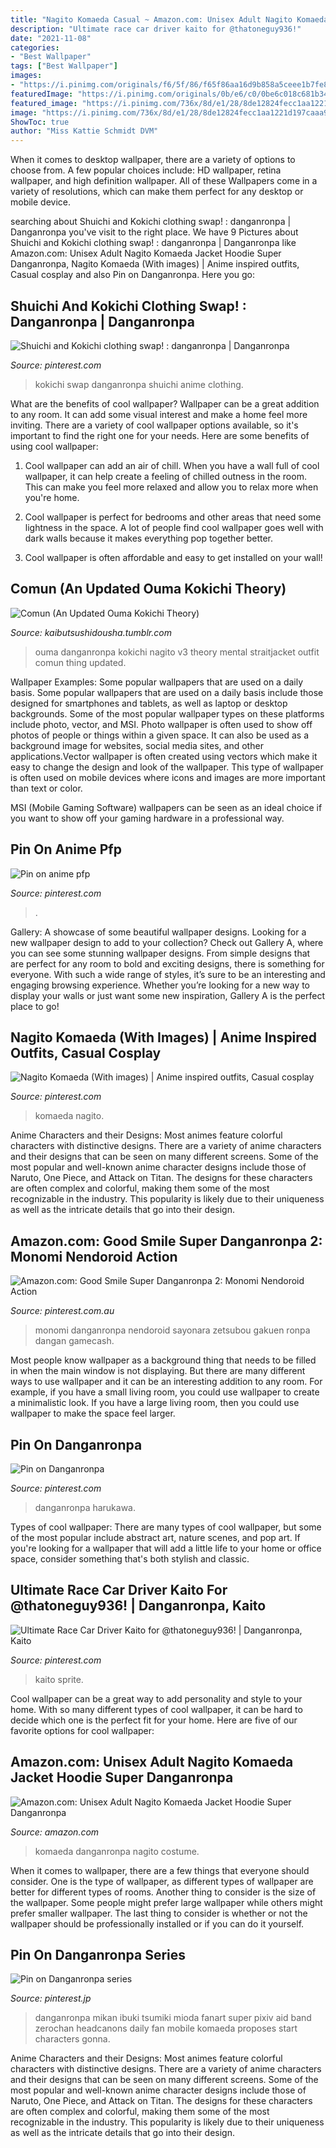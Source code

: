 ```yaml
---
title: "Nagito Komaeda Casual ~ Amazon.com: Unisex Adult Nagito Komaeda Jacket Hoodie Super Danganronpa"
description: "Ultimate race car driver kaito for @thatoneguy936!"
date: "2021-11-08"
categories:
- "Best Wallpaper"
tags: ["Best Wallpaper"]
images:
- "https://i.pinimg.com/originals/f6/5f/86/f65f86aa16d9b858a5ceee1b7fe87251.jpg"
featuredImage: "https://i.pinimg.com/originals/0b/e6/c0/0be6c018c681b340567849e3902c43f8.jpg"
featured_image: "https://i.pinimg.com/736x/8d/e1/28/8de12824fecc1aa1221d197caaa9c5e2.jpg"
image: "https://i.pinimg.com/736x/8d/e1/28/8de12824fecc1aa1221d197caaa9c5e2.jpg"
ShowToc: true
author: "Miss Kattie Schmidt DVM"
---
```



When it comes to desktop wallpaper, there are a variety of options to choose from. A few popular choices include: HD wallpaper, retina wallpaper, and high definition wallpaper. All of these Wallpapers come in a variety of resolutions, which can make them perfect for any desktop or mobile device. 

	

		
searching about Shuichi and Kokichi clothing swap! : danganronpa | Danganronpa you've visit to the right place. We have 9 Pictures about Shuichi and Kokichi clothing swap! : danganronpa | Danganronpa like Amazon.com: Unisex Adult Nagito Komaeda Jacket Hoodie Super Danganronpa, Nagito Komaeda (With images) | Anime inspired outfits, Casual cosplay and also Pin on Danganronpa. Here you go:
		
    
## Shuichi And Kokichi Clothing Swap! : Danganronpa | Danganronpa

<img loading=lazy src="https://i.pinimg.com/originals/55/30/e2/5530e28827604deb07810ed9a10449ed.png" onerror="this.onerror=null;this.src='https://tse2.mm.bing.net/th?id=OIP.0Eh8DpOZZ2PzKZXZ7WCyIgHaFH&amp;pid=15.1';" alt="Shuichi and Kokichi clothing swap! : danganronpa | Danganronpa">

_Source: pinterest.com_

>kokichi swap danganronpa shuichi anime clothing. 

	

What are the benefits of cool wallpaper?
Wallpaper can be a great addition to any room. It can add some visual interest and make a home feel more inviting. There are a variety of cool wallpaper options available, so it's important to find the right one for your needs. Here are some benefits of using cool wallpaper: 
1. Cool wallpaper can add an air of chill. When you have a wall full of cool wallpaper, it can help create a feeling of chilled outness in the room. This can make you feel more relaxed and allow you to relax more when you're home. 

2. Cool wallpaper is perfect for bedrooms and other areas that need some lightness in the space. A lot of people find cool wallpaper goes well with dark walls because it makes everything pop together better. 

3. Cool wallpaper is often affordable and easy to get installed on your wall!

    
## Comun (An Updated Ouma Kokichi Theory)

<img loading=lazy src="https://66.media.tumblr.com/945258433c8e2374a545de22c42a563f/tumblr_inline_ogn6h7LjLt1sog6nb_500.png" onerror="this.onerror=null;this.src='https://tse3.mm.bing.net/th?id=OIP.RcQyZFwkUGzysiUOk-ojzgHaDn&amp;pid=15.1';" alt="Comun (An Updated Ouma Kokichi Theory)">

_Source: kaibutsushidousha.tumblr.com_

>ouma danganronpa kokichi nagito v3 theory mental straitjacket outfit comun thing updated. 

	

Wallpaper Examples: Some popular wallpapers that are used on a daily basis.
Some popular wallpapers that are used on a daily basis include those designed for smartphones and tablets, as well as laptop or desktop backgrounds. Some of the most popular wallpaper types on these platforms include photo, vector, and MSI. 
Photo wallpaper is often used to show off photos of people or things within a given space. It can also be used as a background image for websites, social media sites, and other applications.Vector wallpaper is often created using vectors which make it easy to change the design and look of the wallpaper. This type of wallpaper is often used on mobile devices where icons and images are more important than text or color. 

MSI (Mobile Gaming Software) wallpapers can be seen as an ideal choice if you want to show off your gaming hardware in a professional way.

    
## Pin On Anime Pfp

<img loading=lazy src="https://i.pinimg.com/originals/f6/5f/86/f65f86aa16d9b858a5ceee1b7fe87251.jpg" onerror="this.onerror=null;this.src='https://tse4.mm.bing.net/th?id=OIP.3h7bbpsBFvzzbnVaXsc7ewHaJ4&amp;pid=15.1';" alt="Pin on anime pfp">

_Source: pinterest.com_

>. 

	

Gallery: A showcase of some beautiful wallpaper designs.
Looking for a new wallpaper design to add to your collection? Check out Gallery A, where you can see some stunning wallpaper designs. From simple designs that are perfect for any room to bold and exciting designs, there is something for everyone. With such a wide range of styles, it’s sure to be an interesting and engaging browsing experience. Whether you’re looking for a new way to display your walls or just want some new inspiration, Gallery A is the perfect place to go!





	
	
    
## Nagito Komaeda (With Images) | Anime Inspired Outfits, Casual Cosplay

<img loading=lazy src="https://i.pinimg.com/originals/93/5f/35/935f352e9fd9d6b6e6e45865db6556d3.jpg" onerror="this.onerror=null;this.src='https://tse4.mm.bing.net/th?id=OIP.zHtxJ5EiK5FDFahdWHy5BAHaHa&amp;pid=15.1';" alt="Nagito Komaeda (With images) | Anime inspired outfits, Casual cosplay">

_Source: pinterest.com_

>komaeda nagito. 

	

Anime Characters and their Designs: Most animes feature colorful characters with distinctive designs.
There are a variety of anime characters and their designs that can be seen on many different screens. Some of the most popular and well-known anime character designs include those of Naruto, One Piece, and Attack on Titan. The designs for these characters are often complex and colorful, making them some of the most recognizable in the industry. This popularity is likely due to their uniqueness as well as the intricate details that go into their design.

    
## Amazon.com: Good Smile Super Danganronpa 2: Monomi Nendoroid Action

<img loading=lazy src="https://i.pinimg.com/736x/62/84/5e/62845e231ecf3028b709b41ae73b637a.jpg" onerror="this.onerror=null;this.src='https://tse1.mm.bing.net/th?id=OIP.7kF7uPvps7TU9FJ5C_pHpgHaKx&amp;pid=15.1';" alt="Amazon.com: Good Smile Super Danganronpa 2: Monomi Nendoroid Action">

_Source: pinterest.com.au_

>monomi danganronpa nendoroid sayonara zetsubou gakuen ronpa dangan gamecash. 

	

Most people know wallpaper as a background thing that needs to be filled in when the main window is not displaying. But there are many different ways to use wallpaper and it can be an interesting addition to any room. For example, if you have a small living room, you could use wallpaper to create a minimalistic look. If you have a large living room, then you could use wallpaper to make the space feel larger.

    
## Pin On Danganronpa

<img loading=lazy src="https://i.pinimg.com/originals/0b/e6/c0/0be6c018c681b340567849e3902c43f8.jpg" onerror="this.onerror=null;this.src='https://tse2.mm.bing.net/th?id=OIP.yalfG50HcIyvIqrDgwOO8AHaKG&amp;pid=15.1';" alt="Pin on Danganronpa">

_Source: pinterest.com_

>danganronpa harukawa. 

	

Types of cool wallpaper:
There are many types of cool wallpaper, but some of the most popular include abstract art, nature scenes, and pop art. If you're looking for a wallpaper that will add a little life to your home or office space, consider something that's both stylish and classic.

    
## Ultimate Race Car Driver Kaito For @thatoneguy936! | Danganronpa, Kaito

<img loading=lazy src="https://i.pinimg.com/736x/8d/e1/28/8de12824fecc1aa1221d197caaa9c5e2.jpg" onerror="this.onerror=null;this.src='https://tse3.mm.bing.net/th?id=OIP.7FZDOcQccbw4RLic92RUowHaJW&amp;pid=15.1';" alt="Ultimate Race Car Driver Kaito for @thatoneguy936! | Danganronpa, Kaito">

_Source: pinterest.com_

>kaito sprite. 

	

Cool wallpaper can be a great way to add personality and style to your home. With so many different types of cool wallpaper, it can be hard to decide which one is the perfect fit for your home. Here are five of our favorite options for cool wallpaper: 

    
## Amazon.com: Unisex Adult Nagito Komaeda Jacket Hoodie Super Danganronpa

<img loading=lazy src="https://images-na.ssl-images-amazon.com/images/I/61GyxkwZV9L._AC_UY679_.jpg" onerror="this.onerror=null;this.src='https://tse4.mm.bing.net/th?id=OIP.ffkmRzJayfphjEVvgJdcfAAAAA&amp;pid=15.1';" alt="Amazon.com: Unisex Adult Nagito Komaeda Jacket Hoodie Super Danganronpa">

_Source: amazon.com_

>komaeda danganronpa nagito costume. 

	

When it comes to wallpaper, there are a few things that everyone should consider. One is the type of wallpaper, as different types of wallpaper are better for different types of rooms. Another thing to consider is the size of the wallpaper. Some people might prefer large wallpaper while others might prefer smaller wallpaper. The last thing to consider is whether or not the wallpaper should be professionally installed or if you can do it yourself.

    
## Pin On Danganronpa Series

<img loading=lazy src="https://i.pinimg.com/736x/62/d7/49/62d749c0fd8b7b83a16dca124311a5f2--super-danganronpa-blazer.jpg" onerror="this.onerror=null;this.src='https://tse2.mm.bing.net/th?id=OIP.oucxnU4u9Z_PED8JAk01QAHaKG&amp;pid=15.1';" alt="Pin on Danganronpa series">

_Source: pinterest.jp_

>danganronpa mikan ibuki tsumiki mioda fanart super pixiv aid band zerochan headcanons daily fan mobile komaeda proposes start characters gonna. 

	

Anime Characters and their Designs: Most animes feature colorful characters with distinctive designs.
There are a variety of anime characters and their designs that can be seen on many different screens. Some of the most popular and well-known anime character designs include those of Naruto, One Piece, and Attack on Titan. The designs for these characters are often complex and colorful, making them some of the most recognizable in the industry. This popularity is likely due to their uniqueness as well as the intricate details that go into their design.

